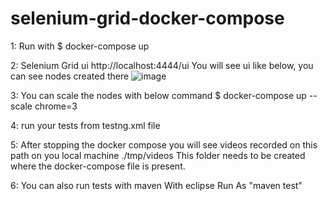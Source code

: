# selenium-grid-docker-compose

1: Run with
   $ docker-compose up
	 
2: Selenium Grid ui
    http://localhost:4444/ui
    You will see ui like below, you can see nodes created there
![image](https://github.com/atulchavan10000/selenium-grid-docker-compose/assets/16905901/d12d496f-d0d1-44a2-a080-d61691a862ad)


3: You can scale the nodes with below command
   $ docker-compose up --scale chrome=3

4: run your tests from testng.xml file

5: After stopping the docker compose you will see videos recorded on this path on you local machine
./tmp/videos
This folder needs to be created where the docker-compose file is present.

6: You can also run tests with maven
   With eclipse Run As "maven test"
